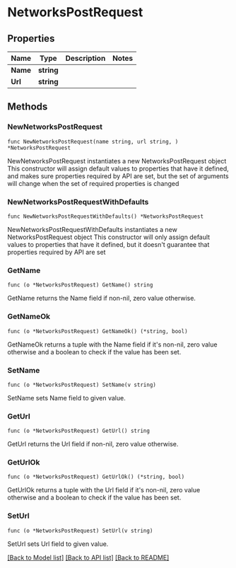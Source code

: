# NetworksPostRequest

## Properties

Name | Type | Description | Notes
------------ | ------------- | ------------- | -------------
**Name** | **string** |  | 
**Url** | **string** |  | 

## Methods

### NewNetworksPostRequest

`func NewNetworksPostRequest(name string, url string, ) *NetworksPostRequest`

NewNetworksPostRequest instantiates a new NetworksPostRequest object
This constructor will assign default values to properties that have it defined,
and makes sure properties required by API are set, but the set of arguments
will change when the set of required properties is changed

### NewNetworksPostRequestWithDefaults

`func NewNetworksPostRequestWithDefaults() *NetworksPostRequest`

NewNetworksPostRequestWithDefaults instantiates a new NetworksPostRequest object
This constructor will only assign default values to properties that have it defined,
but it doesn't guarantee that properties required by API are set

### GetName

`func (o *NetworksPostRequest) GetName() string`

GetName returns the Name field if non-nil, zero value otherwise.

### GetNameOk

`func (o *NetworksPostRequest) GetNameOk() (*string, bool)`

GetNameOk returns a tuple with the Name field if it's non-nil, zero value otherwise
and a boolean to check if the value has been set.

### SetName

`func (o *NetworksPostRequest) SetName(v string)`

SetName sets Name field to given value.


### GetUrl

`func (o *NetworksPostRequest) GetUrl() string`

GetUrl returns the Url field if non-nil, zero value otherwise.

### GetUrlOk

`func (o *NetworksPostRequest) GetUrlOk() (*string, bool)`

GetUrlOk returns a tuple with the Url field if it's non-nil, zero value otherwise
and a boolean to check if the value has been set.

### SetUrl

`func (o *NetworksPostRequest) SetUrl(v string)`

SetUrl sets Url field to given value.



[[Back to Model list]](../README.md#documentation-for-models) [[Back to API list]](../README.md#documentation-for-api-endpoints) [[Back to README]](../README.md)


